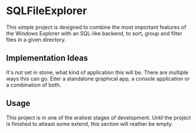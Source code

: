﻿# SQLFileExplorer
This simple project is designed to combine the most important features of the Windows Explorer with an SQL-like backend, to sort, group and filter files in a given directory. 

## Implementation Ideas
It's not set in stone, what kind of application this will be. There are multiple ways this can go. Eiter a standalone graphical app, a console application or a combination of both.

## Usage
This project is in one of the eraliest stages of development. Until the project is finished to atleast some extend, this section will reather be empty.

